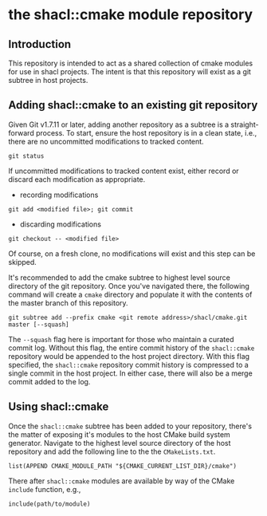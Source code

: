 # the shacl::cmake module repository

## Introduction
This repository is intended to act as a shared collection of cmake modules for
use in shacl projects. The intent is that this repository will exist as a git
subtree in host projects.

## Adding shacl::cmake to an existing git repository

Given Git v1.7.11 or later, adding another repository as a subtree is a
straight-forward process. To start, ensure the host repository is in a clean
state, i.e., there are no uncommitted modifications to tracked content.

```
git status
```

If uncommitted modifications to tracked content exist, either record or discard
each modification as appropriate.

+ recording modifications

```
git add <modified file>; git commit
```

+ discarding modifications

```
git checkout -- <modified file>
```

Of course, on a fresh clone, no modifications will exist and this step can be
skipped.

It's recommended to add the cmake subtree to highest level source directory of
the git repository. Once you've navigated there, the following command will
create a `cmake` directory and populate it with the contents of the master
branch of this repository.

```
git subtree add --prefix cmake <git remote address>/shacl/cmake.git master [--squash]
```

The `--squash` flag here is important for those who maintain a curated commit
log. Without this flag, the entire commit history of the `shacl::cmake`
repository would be appended to the host project directory. With this flag
specified, the `shacl::cmake` repository commit history is compressed to a
single commit in the host project. In either case, there will also be a merge
commit added to the log.

## Using shacl::cmake

Once the `shacl::cmake` subtree has been added to your repository, there's the
matter of exposing it's modules to the host CMake build system generator.
Navigate to the highest level source directory of the host repository and add
the following line to the the `CMakeLists.txt`.

```
list(APPEND CMAKE_MODULE_PATH "${CMAKE_CURRENT_LIST_DIR}/cmake")
```

There after `shacl::cmake` modules are available by way of the CMake `include`
function, e.g.,

```
include(path/to/module)
```
